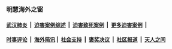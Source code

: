 
### 明慧海外之窗

####  [武汉肺炎](indexes/365.md?t=01010200) &nbsp;|&nbsp;  [迫害案例综述](indexes/328.md?t=01010200) &nbsp;|&nbsp; [迫害致死案例](indexes/277.md?t=01010200)  &nbsp;|&nbsp; [更多迫害案例](indexes/81.md?t=01010200)  &nbsp;|&nbsp; 
####  [时事评论](indexes/251.md?t=01010200) &nbsp;|&nbsp; [海外简讯](indexes/245.md?t=01010200)&nbsp;|&nbsp;  [社会支持](indexes/140.md?t=01010200) &nbsp;|&nbsp; [褒奖决议](indexes/282.md?t=01010200) &nbsp;|&nbsp; [社区报道](indexes/91.md?t=01010200)  &nbsp;|&nbsp; [天人之间](indexes/78.md?t=01010200) 

